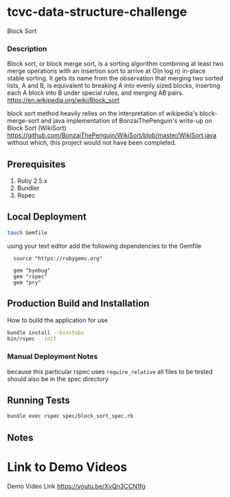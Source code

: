 # tcvc-data-structure-challenge
Block Sort

### Description


Block sort, or block merge sort, is a sorting algorithm combining at least two merge operations 
with an insertion sort to arrive at O(n log n) in-place stable sorting. It gets its name from the 
observation that merging two sorted lists, A and B, is equivalent to breaking A into evenly sized 
blocks, inserting each A block into B under special rules, and merging AB pairs.
https://en.wikipedia.org/wiki/Block_sort

block sort method heavily relies on the interpretation of
wikipedia's block-merge-sort and java implementation of 
BonzaiThePenguin's write-up on Block Sort (WikiSort)
https://github.com/BonzaiThePenguin/WikiSort/blob/master/WikiSort.java
without which, this project would not have been completed.

## Prerequisites
1. Ruby 2.5.x
2. Bundler
3. Rspec

## Local Deployment
```bash
touch Gemfile
```
using your text editor add the following dependencies to the Gemfile

```
  source "https://rubygems.org"

  gem "byebug"
  gem "rspec"
  gem "pry"
```


## Production Build and Installation
How to build the application for use
```bash
bundle install --binstubs
bin/rspec --init
```

### Manual Deployment Notes
because this particular rspec uses `require_relative` 
all files to be tested should also be in the spec directory

## Running Tests
```bash
bundle exec rspec spec/block_sort_spec.rb
```
## Notes

# Link to Demo Videos
Demo Video Link
https://youtu.be/XvQn3CCN1fg
